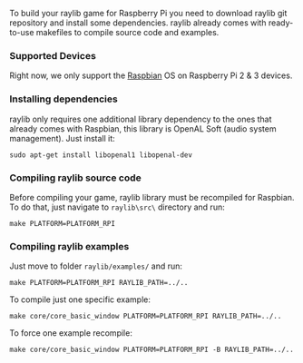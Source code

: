 To build your raylib game for Raspberry Pi you need to download raylib git repository and install some dependencies. raylib already comes with ready-to-use makefiles to compile source code and examples.

### Supported Devices

Right now, we only support the [Raspbian](https://www.raspberrypi.org/downloads/raspbian/) OS on Raspberry Pi 2 & 3 devices.

### Installing dependencies

raylib only requires one additional library dependency to the ones that already comes with Raspbian, this library is OpenAL Soft (audio system management). Just install it:

    sudo apt-get install libopenal1 libopenal-dev

### Compiling raylib source code

Before compiling your game, raylib library must be recompiled for Raspbian. To do that, just navigate to `raylib\src\` directory and run:

    make PLATFORM=PLATFORM_RPI

### Compiling raylib examples
Just move to folder `raylib/examples/` and run:

    make PLATFORM=PLATFORM_RPI RAYLIB_PATH=../..

To compile just one specific example:

    make core/core_basic_window PLATFORM=PLATFORM_RPI RAYLIB_PATH=../..

To force one example recompile:

    make core/core_basic_window PLATFORM=PLATFORM_RPI -B RAYLIB_PATH=../..
